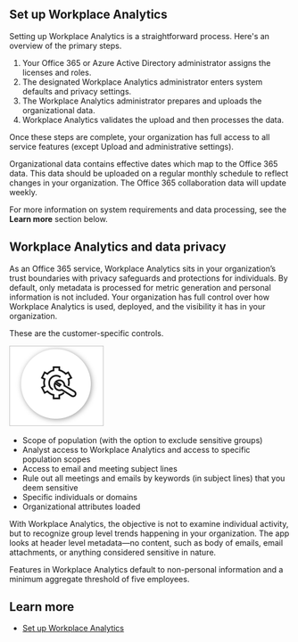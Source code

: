 ## Set up Workplace Analytics

Setting up Workplace Analytics is a straightforward process. Here's an overview of the primary steps.

1. Your Office 365 or Azure Active Directory administrator assigns the licenses and roles.
1. The designated Workplace Analytics administrator enters system defaults and privacy settings.
1. The Workplace Analytics administrator prepares and uploads the organizational data.
1. Workplace Analytics validates the upload and then processes the data.

Once these steps are complete, your organization has full access to all service features (except Upload and administrative settings). 

Organizational data contains effective dates which map to the Office 365 data. This data should be uploaded on a regular monthly schedule to reflect changes in your organization. The Office 365 collaboration data will update weekly.

For more information on system requirements and data processing, see the **Learn more** section below.

## Workplace Analytics and data privacy

As an Office 365 service, Workplace Analytics sits in your organization’s trust boundaries with privacy safeguards and protections for individuals. By default, only metadata is processed for metric generation and personal information is not included. Your organization has full control over how Workplace Analytics is used, deployed, and the visibility it has in your organization.

These are the customer-specific controls.

![Customer-specific controls](../media/customer-specific-controls.png)

- Scope of population (with the option to exclude sensitive groups)
- Analyst access to Workplace Analytics and access to specific population scopes
- Access to email and meeting subject lines
- Rule out all meetings and emails by keywords (in subject lines) that you deem sensitive
- Specific individuals or domains
- Organizational attributes loaded

With Workplace Analytics, the objective is not to examine individual activity, but to recognize group level trends happening in your organization. The app looks at header level metadata—no content, such as body of emails, email attachments, or anything considered sensitive in nature. 

Features in Workplace Analytics default to non-personal information and a minimum aggregate threshold of five employees.

## Learn more

- [Set up Workplace Analytics](https://docs.microsoft.com/workplace-analytics/setup/set-up-workplace-analytics?azure-portal=true)
